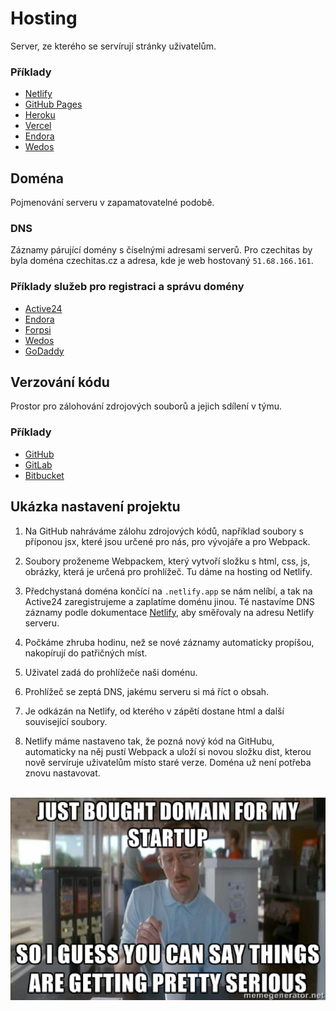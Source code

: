 # Hosting

Server, ze kterého se servírují stránky uživatelům.

### Příklady

- [Netlify](https://www.netlify.com/)
- [GitHub Pages](https://pages.github.com/)
- [Heroku](https://www.heroku.com/)
- [Vercel](https://vercel.com/)
- [Endora](https://www.endora.cz/)
- [Wedos](https://www.wedos.cz/)

## Doména

Pojmenování serveru v zapamatovatelné podobě.

### DNS

Záznamy párující domény s číselnými adresami serverů. Pro czechitas by byla doména czechitas.cz a adresa, kde je web hostovaný `51.68.166.161`.

### Příklady služeb pro registraci a správu domény

- [Active24](https://www.active24.cz/)
- [Endora](https://www.endora.cz/)
- [Forpsi](https://www.forpsi.com/)
- [Wedos](https://www.wedos.cz/)
- [GoDaddy](https://uk.godaddy.com/)

## Verzování kódu

Prostor pro zálohování zdrojových souborů a jejich sdílení v týmu.

### Příklady

- [GitHub](https://github.com/)
- [GitLab](https://about.gitlab.com/)
- [Bitbucket](https://bitbucket.org/product/)

## Ukázka nastavení projektu

1. Na GitHub nahráváme zálohu zdrojových kódů, například soubory s příponou jsx, které jsou určené pro nás, pro vývojáře a pro Webpack.

1. Soubory proženeme Webpackem, který vytvoří složku s html, css, js, obrázky, která je určená pro prohlížeč. Tu dáme na hosting od Netlify.

1. Předchystaná doména končící na `.netlify.app` se nám nelíbí, a tak na Active24 zaregistrujeme a zaplatíme doménu jinou. Té nastavíme DNS záznamy podle dokumentace [Netlify](https://docs.netlify.com/domains-https/custom-domains/configure-external-dns/#configure-an-apex-domain), aby směřovaly na adresu Netlify serveru.

1. Počkáme zhruba hodinu, než se nové záznamy automaticky propíšou, nakopírují do patřičných míst.

1. Uživatel zadá do prohlížeče naši doménu.

1. Prohlížeč se zeptá DNS, jakému serveru si má říct o obsah.

1. Je odkázán na Netlify, od kterého v zápětí dostane html a další související soubory.

1. Netlify máme nastaveno tak, že pozná nový kód na GitHubu, automaticky na něj pustí Webpack a uloží si novou složku dist, kterou nově servíruje uživatelům místo staré verze. Doména už není potřeba znovu nastavovat.

<div align="center" width="100%;"><br/><img src="./images/meme.jpg"></div>
